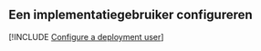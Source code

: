 ## <a name="configure-a-deployment-user"></a>Een implementatiegebruiker configureren  

[!INCLUDE [Configure a deployment user](configure-deployment-user-no-h.md)]